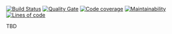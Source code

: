 [![Build Status](https://travis-ci.org/virtum/auctionFinderBackend.svg?branch=master)](https://travis-ci.org/virtum/auctionFinderBackend)
[![Quality Gate](https://sonarcloud.io/api/project_badges/measure?project=com.filocha%3Aauctionfinderbackend&metric=alert_status)](https://sonarcloud.io/dashboard?id=com.filocha%3Aauctionfinderbackend)
[![Code coverage](https://sonarcloud.io/api/project_badges/measure?project=com.filocha%3Aauctionfinderbackend&metric=coverage)](https://sonarcloud.io/dashboard?id=com.filocha%3Aauctionfinderbackend)
[![Maintainability](https://sonarcloud.io/api/project_badges/measure?project=com.filocha%3Aauctionfinderbackend&metric=sqale_rating)](https://sonarcloud.io/dashboard?id=com.filocha%3Aauctionfinderbackend)
[![Lines of code](https://sonarcloud.io/api/project_badges/measure?project=com.filocha%3Aauctionfinderbackend&metric=ncloc)](https://sonarcloud.io/dashboard?id=com.filocha%3Aauctionfinderbackend)


TBD